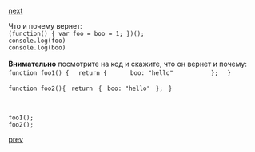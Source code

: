 <a href="03.md">next</a>

<div>
Что и почему вернет:

<br/>
<code>(function() { var foo = boo = 1; })();</code>
<br/>
<code>console.log(foo)</code>
<br/>
<code>console.log(boo)</code>
</div>

<br/>
<div>
<strong>Внимательно</strong> посмотрите на код и скажите, что он вернет и почему:

<br/>
<code>function foo1() {</code>
<code>  return {</code>
<code>      boo: "hello"</code>
<code>          };</code>
<code>  }</code>

<br/>

<code>function foo2(){</code>
<code>  return</code>
<code>      {</code>
<code>          boo: "hello"</code>
<code>      };</code>
<code>  }</code>

<br/>

<code>foo1();</code>
<br/>
<code>foo2();</code>
</div>

<a href="01.md">prev</a>